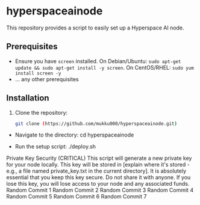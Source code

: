 # hyperspaceainode


This repository provides a script to easily set up a Hyperspace AI node.

## Prerequisites

* Ensure you have `screen` installed. On Debian/Ubuntu: `sudo apt-get update && sudo apt-get install -y screen`. On CentOS/RHEL: `sudo yum install screen -y`
* ... any other prerequisites

## Installation

1. Clone the repository:
   ```bash
   git clone (https://github.com/mukku000/hyperspaceainode.git)

 * Navigate to the directory:
   cd hyperspaceainode

 * Run the setup script:
   ./deploy.sh

Private Key Security (CRITICAL)
This script will generate a new private key for your node locally. This key will be stored in [explain where it's stored - e.g., a file named private_key.txt in the current directory]. It is absolutely essential that you keep this key secure. Do not share it with anyone. If you lose this key, you will lose access to your node and any associated funds.
Random Commit 1
Random Commit 2
Random Commit 3
Random Commit 4
Random Commit 5
Random Commit 6
Random Commit 7
